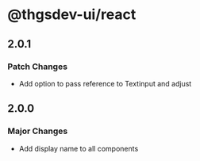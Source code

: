 # @thgsdev-ui/react

## 2.0.1

### Patch Changes

- Add option to pass reference to Textinput and adjust

## 2.0.0

### Major Changes

- Add display name to all components
